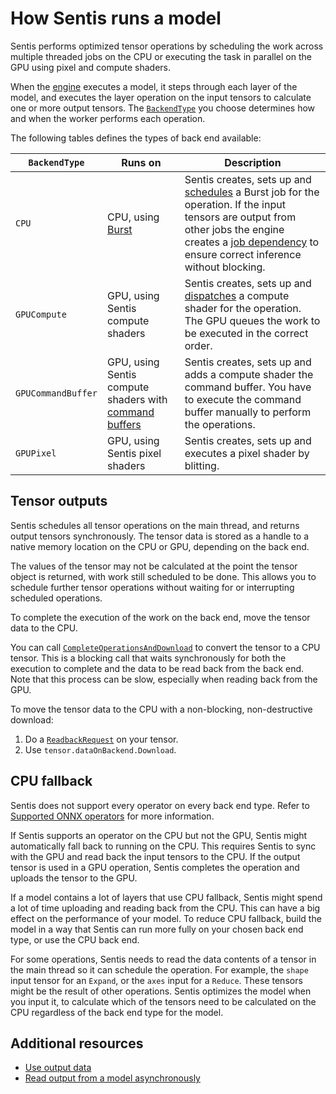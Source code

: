 # How Sentis runs a model

Sentis performs optimized tensor operations by scheduling the work across multiple threaded jobs on the CPU or executing the task in parallel on the GPU using pixel and compute shaders.

When the [engine](create-an-engine.md) executes a model, it steps through each layer of the model, and executes the layer operation on the input tensors to calculate one or more output tensors.
The [`BackendType`](xref:Unity.Sentis.BackendType) you choose determines how and when the worker performs each operation.

The following tables defines the types of back end available:

|`BackendType`|Runs on|Description| 
|-|-|-|
|`CPU`|CPU, using [Burst](https://docs.unity3d.com/Packages/com.unity.burst@latest/)|Sentis creates, sets up and [schedules](https://docs.unity3d.com/Manual/JobSystemCreatingJobs.html) a Burst job for the operation. If the input tensors are output from other jobs the engine creates a [job dependency](https://docs.unity3d.com/Manual/JobSystemJobDependencies.html) to ensure correct inference without blocking.|
|`GPUCompute`|GPU, using Sentis compute shaders|Sentis creates, sets up and [dispatches](https://docs.unity3d.com/ScriptReference/ComputeShader.Dispatch.html) a compute shader for the operation. The GPU queues the work to be executed in the correct order.|
|`GPUCommandBuffer`|GPU, using Sentis compute shaders with [command buffers](https://docs.unity3d.com/ScriptReference/Rendering.CommandBuffer.html)|Sentis creates, sets up and adds a compute shader the command buffer. You have to execute the command buffer manually to perform the operations.|
|`GPUPixel`|GPU, using Sentis pixel shaders|Sentis creates, sets up and executes a pixel shader by blitting.|

## Tensor outputs

Sentis schedules all tensor operations on the main thread, and returns output tensors synchronously. The tensor data is stored as a handle to a native memory location on the CPU or GPU, depending on the back end.

The values of the tensor may not be calculated at the point the tensor object is returned, with work still scheduled to be done. This allows you to schedule further tensor operations without waiting for or interrupting scheduled operations.

To complete the execution of the work on the back end, move the tensor data to the CPU.

You can call [`CompleteOperationsAndDownload`](xref:Unity.Sentis.Tensor.CompleteOperationsAndDownload) to convert the tensor to a CPU tensor. This is a blocking call that waits synchronously for both the execution to complete and the data to be read back from the back end. Note that this process can be slow, especially when reading back from the GPU.

To move the tensor data to the CPU with a non-blocking, non-destructive download: 

1. Do a [`ReadbackRequest`](xref:Unity.Sentis.Tensor.ReadbackRequest) on your tensor.
2. Use `tensor.dataOnBackend.Download`.

## CPU fallback

Sentis does not support every operator on every back end type. Refer to [Supported ONNX operators](supported-operators.md) for more information.

If Sentis supports an operator on the CPU but not the GPU, Sentis might automatically fall back to running on the CPU. This requires Sentis to sync with the GPU and read back the input tensors to the CPU. If the output tensor is used in a GPU operation, Sentis completes the operation and uploads the tensor to the GPU.

If a model contains a lot of layers that use CPU fallback, Sentis might spend a lot of time uploading and reading back from the CPU. This can have a big effect on the performance of your model. To reduce CPU fallback, build the model in a way that Sentis can run more fully on your chosen back end type, or use the CPU back end.

For some operations, Sentis needs to read the data contents of a tensor in the main thread so it can schedule the operation. For example, the `shape` input tensor for an `Expand`, or the `axes` input for a `Reduce`. These tensors might be the result of other operations. Sentis optimizes the model when you input it, to calculate which of the tensors need to be calculated on the CPU regardless of the back end type for the model.


## Additional resources

- [Use output data](use-model-output.md)
- [Read output from a model asynchronously](read-output-async.md)
